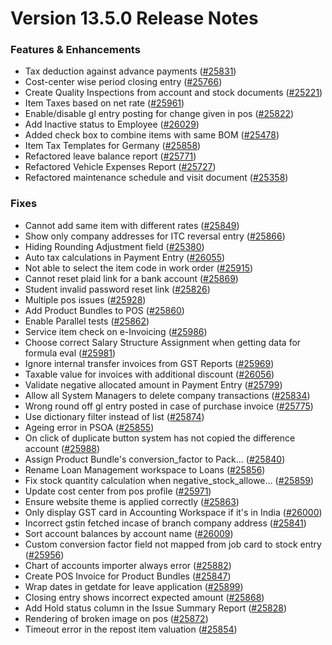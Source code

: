 # Version 13.5.0 Release Notes

### Features & Enhancements

- Tax deduction against advance payments ([#25831](https://github.com/sparrownova/Shopper/pull/25831))
- Cost-center wise period closing entry ([#25766](https://github.com/sparrownova/Shopper/pull/25766))
- Create Quality Inspections from account and stock documents ([#25221](https://github.com/sparrownova/Shopper/pull/25221))
- Item Taxes based on net rate ([#25961](https://github.com/sparrownova/Shopper/pull/25961))
- Enable/disable gl entry posting for change given in pos ([#25822](https://github.com/sparrownova/Shopper/pull/25822))
- Add Inactive status to Employee ([#26029](https://github.com/sparrownova/Shopper/pull/26029))
- Added check box to combine items with same BOM ([#25478](https://github.com/sparrownova/Shopper/pull/25478))
- Item Tax Templates for Germany ([#25858](https://github.com/sparrownova/Shopper/pull/25858))
- Refactored leave balance report ([#25771](https://github.com/sparrownova/Shopper/pull/25771))
- Refactored Vehicle Expenses Report ([#25727](https://github.com/sparrownova/Shopper/pull/25727))
- Refactored maintenance schedule and visit document ([#25358](https://github.com/sparrownova/Shopper/pull/25358))

### Fixes

- Cannot add same item with different rates ([#25849](https://github.com/sparrownova/Shopper/pull/25849))
- Show only company addresses for ITC reversal entry ([#25866](https://github.com/sparrownova/Shopper/pull/25866))
- Hiding Rounding Adjustment field ([#25380](https://github.com/sparrownova/Shopper/pull/25380))
- Auto tax calculations in Payment Entry ([#26055](https://github.com/sparrownova/Shopper/pull/26055))
- Not able to select the item code in work order ([#25915](https://github.com/sparrownova/Shopper/pull/25915))
- Cannot reset plaid link for a bank account ([#25869](https://github.com/sparrownova/Shopper/pull/25869))
- Student invalid password reset link ([#25826](https://github.com/sparrownova/Shopper/pull/25826))
- Multiple pos issues ([#25928](https://github.com/sparrownova/Shopper/pull/25928))
- Add Product Bundles to POS ([#25860](https://github.com/sparrownova/Shopper/pull/25860))
- Enable Parallel tests ([#25862](https://github.com/sparrownova/Shopper/pull/25862))
- Service item check on e-Invoicing ([#25986](https://github.com/sparrownova/Shopper/pull/25986))
- Choose correct Salary Structure Assignment when getting data for formula eval ([#25981](https://github.com/sparrownova/Shopper/pull/25981))
- Ignore internal transfer invoices from GST Reports ([#25969](https://github.com/sparrownova/Shopper/pull/25969))
- Taxable value for invoices with additional discount ([#26056](https://github.com/sparrownova/Shopper/pull/26056))
- Validate negative allocated amount in Payment Entry ([#25799](https://github.com/sparrownova/Shopper/pull/25799))
- Allow all System Managers to delete company transactions ([#25834](https://github.com/sparrownova/Shopper/pull/25834))
- Wrong round off gl entry posted in case of purchase invoice ([#25775](https://github.com/sparrownova/Shopper/pull/25775))
- Use dictionary filter instead of list ([#25874](https://github.com/sparrownova/Shopper/pull/25874))
- Ageing error in PSOA ([#25855](https://github.com/sparrownova/Shopper/pull/25855))
- On click of duplicate button system has not copied the difference account ([#25988](https://github.com/sparrownova/Shopper/pull/25988))
- Assign Product Bundle's conversion_factor to Pack… ([#25840](https://github.com/sparrownova/Shopper/pull/25840))
- Rename Loan Management workspace to Loans ([#25856](https://github.com/sparrownova/Shopper/pull/25856))
- Fix stock quantity calculation when negative_stock_allowe… ([#25859](https://github.com/sparrownova/Shopper/pull/25859))
- Update cost center from pos profile ([#25971](https://github.com/sparrownova/Shopper/pull/25971))
- Ensure website theme is applied correctly ([#25863](https://github.com/sparrownova/Shopper/pull/25863))
- Only display GST card in Accounting Workspace if it's in India ([#26000](https://github.com/sparrownova/Shopper/pull/26000))
- Incorrect gstin fetched incase of branch company address ([#25841](https://github.com/sparrownova/Shopper/pull/25841))
- Sort account balances by account name ([#26009](https://github.com/sparrownova/Shopper/pull/26009))
- Custom conversion factor field not mapped from job card to stock entry ([#25956](https://github.com/sparrownova/Shopper/pull/25956))
- Chart of accounts importer always error ([#25882](https://github.com/sparrownova/Shopper/pull/25882))
- Create POS Invoice for Product Bundles ([#25847](https://github.com/sparrownova/Shopper/pull/25847))
- Wrap dates in getdate for leave application ([#25899](https://github.com/sparrownova/Shopper/pull/25899))
- Closing entry shows incorrect expected amount ([#25868](https://github.com/sparrownova/Shopper/pull/25868))
- Add Hold status column in the Issue Summary Report ([#25828](https://github.com/sparrownova/Shopper/pull/25828))
- Rendering of broken image on pos ([#25872](https://github.com/sparrownova/Shopper/pull/25872))
- Timeout error in the repost item valuation ([#25854](https://github.com/sparrownova/Shopper/pull/25854))